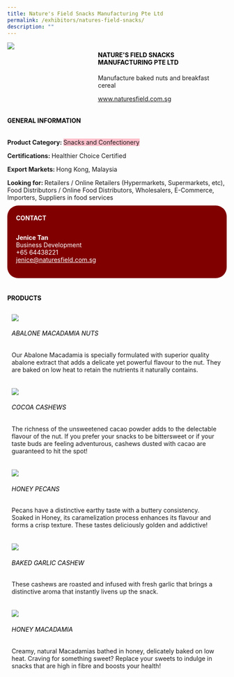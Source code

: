 ```yaml
---
title: Nature's Field Snacks Manufacturing Pte Ltd
permalink: /exhibitors/natures-field-snacks/
description: ""
---
```

<head>
	<div class="flex-paragraph">
		<!--hi there! this is a comment and will provide you with instructional guides-->
		<!--insert booth number here!-->
		<p style="text-transform: uppercase"></p></div>
			<div class="flex-container" style="display: flex; flex-wrap: wrap;">
				<!--insert DOWNLOAD link of company logo between the " marks!-->
			<div class="card sgds" style="flex: 1 1 40%; display: block;"><img src="https://drive.google.com/u/0/uc?id=1JCrLq0d54UlCHlwteAzNQkGtsmVYuZO6&export=download"></div>
	<div class="card-sgds" style="flex: 1 1 58%; display: block; margin-left: 3px">
		<h4 style="text-transform: uppercase; color: black;"><!--insert the exhibitor's name between the <b> tags here--><b>Nature's Field Snacks Manufacturing Pte Ltd</b></h4><!--insert the exhibitor's description between the <p> tags here-->
		<p>Manufacture baked nuts and breakfast cereal</p>
		<!--insert the exhibitor's website link, making sure there is "https:// www." present please. make sure the entire https link goes in between the " marks-->
		<p><a href="https://www.naturesfield.com.sg" target="_blank"><!--insert the www website link here (no need for https)-->www.naturesfield.com.sg</a></p>
	</div>
</div>
</head>

<body>
	<h4 style="text-transform: uppercase; color: black;"><b>General Information</b></h4>
		<div class="flex-container" style="display: flex; flex-wrap: wrap;">
			<div class="card sgds" style="flex: 1 1 65%; display: block; align-self: stretch">
			<div class="flex-paragraph">
			<p><b>Product Category: </b><span style=" background-color: pink; border-radius: 10 px;"><!--insert the exhibitor's pdt cat between the <p> tags here-->Snacks and Confectionery</span></p> 
				<p><b>Certifications: </b><!--insert all the exhibitor's certifications between the </b> and </p> here-->Healthier Choice Certified</p>
			<p><b>Export Markets: </b><!--insert all the exhibitor's export markets between the </b> and </p> here-->Hong Kong, Malaysia</p>
			<p style="margin-bottom: 10px;"><b>Looking for: </b><!--insert all the exhibitor's potential business partners between the </b> and </p> here-->Retailers / Online Retailers (Hypermarkets, Supermarkets, etc), Food Distributors / Online Food Distributors, Wholesalers, E-Commerce, Importers, Suppliers in food services</p>
			</div>
		</div>
		<div class="card sgds" style="flex: 1 1 35%; padding: 10px; display: block; background-color: maroon; border-radius: 25px; align-self: center;">
		<h4 style="color: white; margin-top: 10px; margin-left: 10px;">CONTACT</h4>
		<div class="flex-paragraph">
			<!--replace with exhibitor's: -->
			<p style="padding: 10px; color: white;"><b><!-- POC name-->Jenice Tan</b><br><!-- designation-->Business Development<br><!--contact number-->+65 64438221<br><!-- for linking purposes, insert their email after "mailto:"...--><a href="mailto:jenice@naturesfield.com.sg" style="color: white;"><!--...and also include the display email before </a> here-->jenice@naturesfield.com.sg</a></p>
		</div>
			</div>
		</div>
	<br>
		<h4 style="text-transform: uppercase; color: black;"><b>products</b></h4>
<div style="display: flex; flex-wrap: wrap;">
  <div class="card sgds" style="flex: 1 1 47%; margin: 10px; display: block;"><!--insert the exhibitor's DOWNLOAD image for product between the " marks here-->
	<div class="flex-image" style="display: block;"><img src="https://drive.google.com/u/0/uc?id=1ljicCf_Mwf4vlkmxnsRHic7gR_JEFy2m&export=download"></div>
	<div class="flex-paragraph">
		<h6 style="text-transform: uppercase; color: black;"><!--insert product name before </h6> and product description after <p>-->Abalone Macadamia Nuts</h6>
		<p>Our Abalone Macadamia is specially formulated with superior quality abalone extract that adds a delicate yet powerful flavour to the nut. They are baked on low heat to retain the nutrients it naturally contains.</p></div>
	</div>
		<div class="card sgds" style="flex: 1 1 47%; margin: 10px; display: block;">
		<div class="flex-image" style="display: block;"><img src="https://drive.google.com/u/0/uc?id=1yFBZ1jT6kI7dxIRpQEgP8vgQsMo95jxC&export=download"></div>
	<div class="flex-paragraph">
		<h6 style="text-transform: uppercase; color: black;">Cocoa Cashews</h6>
		<p>The richness of the unsweetened cacao powder adds to the delectable flavour of the nut. If you prefer your snacks to be bittersweet or if your taste buds are feeling adventurous, cashews dusted with cacao are guaranteed to hit the spot!</p></div>
	</div>
		<div class="card sgds" style="flex: 1 1 47%; margin: 10px; display: block;">
		<div class="flex-image" style="display: block;"><img src="https://drive.google.com/u/0/uc?id=1FEr9Zd_XIbE0AvC83pFUN2lx4fwoQ8lv&export=download"></div>
	<div class="flex-paragraph">
		<h6 style="text-transform: uppercase; color: black;">Honey Pecans</h6>
		<p>Pecans have a distinctive earthy taste with a buttery consistency. Soaked in Honey, its caramelization process enhances its flavour and forms a crisp texture. These tastes deliciously golden and addictive!</p></div>
		</div>
		<div class="card sgds" style="flex: 1 1 47%; margin: 10px; display: block;">
		<div class="flex-image" style="display: block;"><img src="https://drive.google.com/u/0/uc?id=1C1RZVLUHzbFqkjXYQNfujnEvSFn1yNC4&export=download"></div>
	<div class="flex-paragraph">
		<h6 style="text-transform: uppercase; color: black;">Baked Garlic Cashew</h6>
		<p>These cashews are roasted and infused with fresh garlic that brings a distinctive aroma that instantly livens up the snack.</p></div>
	</div>
		<div class="card sgds" style="flex: 1 1 47%; margin: 10px; display: block;">
		<div class="flex-image" style="display: block;"><img src="https://drive.google.com/u/0/uc?id=1xmMhdfTa2o9Nu2Dm80zxMfM0M2VSlt-2&export=download"></div>
	<div class="flex-paragraph">
		<h6 style="text-transform: uppercase; color: black;">Honey Macadamia</h6>
		<p>Creamy, natural Macadamias bathed in honey, delicately baked on low heat. Craving for something sweet? Replace your sweets to indulge in snacks that are high in fibre and boosts your health!</p></div>
	</div>
	<!--don't delete these 2 tags. double check how the layout looks on the right too and lemme know if there are any problems! thank u so much for ur hardwork!-->
	</div>
</body>